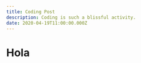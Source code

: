 ```yaml
---
title: Coding Post
description: Coding is such a blissful activity.
date: 2020-04-19T11:00:00.000Z
---
```


# Hola